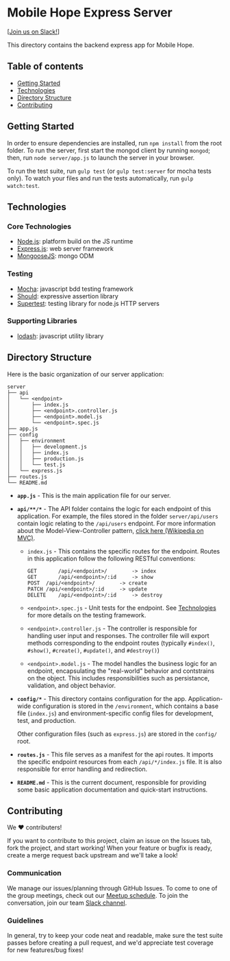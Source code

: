 Mobile Hope Express Server
==========================
[[Join us on Slack!](http://novamean-slack.herokuapp.com/)]

This directory contains the backend express app for Mobile Hope.

Table of contents
-----------------

  * [Getting Started](#getting-started)
  * [Technologies](#technologies)
  * [Directory Structure](#directory-structure)
  * [Contributing](#contributing)

Getting Started
---------------

In order to ensure dependencies are installed, run `npm install` from the root
folder. To run the server, first start the mongod client by running `mongod`;
then, run `node server/app.js` to launch the server in your browser.

To run the test suite, run `gulp test` (or `gulp test:server` for mocha tests
only). To watch your files and run the tests automatically, run `gulp watch:test`.

Technologies
------------

### Core Technologies

* [Node.js](http://nodejs.org): platform build on the JS runtime
* [Express.js](http://expressjs.com/): web server framework
* [MongooseJS](http://mongoosejs.com/): mongo ODM

### Testing

* [Mocha](https://mochajs.org/): javascript bdd testing framework
* [Should](https://shouldjs.github.io/): expressive assertion library
* [Supertest](https://github.com/visionmedia/supertest): testing library for node.js HTTP servers

### Supporting Libraries

* [lodash](https://lodash.com/): javascript utility library

Directory Structure
-------------------

Here is the basic organization of our server application:

```
server
├── api
│   └── <endpoint>
│       ├── index.js
│       ├── <endpoint>.controller.js
│       ├── <endpoint>.model.js
│       └── <endpoint>.spec.js
├── app.js
├── config
│   ├── environment
│   │   ├── development.js
│   │   ├── index.js
│   │   ├── production.js
│   │   └── test.js
│   └── express.js
├── routes.js
└── README.md
```

* **`app.js`** - This is the main application file for our server.

* **`api/**/*`** - The API folder contains the logic for each endpoint
  of this application. For example, the files stored in the folder
  `server/api/users` contain logic relating to the `/api/users` endpoint.
  For more information about the Model-View-Controller pattern,
  [click here (Wikipedia on MVC)](wiki-mvc).

  [wiki-mvc]: https://en.wikipedia.org/wiki/Model%E2%80%93view%E2%80%93controller

  * `index.js` - This contains the specific routes for the endpoint.
      Routes in this application follow the following RESTful conventions:

      ```
      GET		/api/<endpoint>/		-> index
      GET		/api/<endpoint>/:id		-> show
      POST	/api/<endpoint>/		-> create
      PATCH	/api/<endpoint>/:id		-> update
      DELETE	/api/<endpoint>/:id		-> destroy
      ```
  * `<endpoint>.spec.js` - Unit tests for the endpoint. See
      [Technologies](#technologies) for more details on the testing framework.

  * `<endpoint>.controller.js` - The controller is responsible for
      handling user input and responses. The controller file will export
      methods corresponding to the endpoint routes (typically `#index()`,
      `#show()`, `#create()`, `#update()`, and `#destroy()`)

  * `<endpoint>.model.js` - The model handles the business logic for an
      endpoint, encapsulating the "real-world" behavior and contstrains on
      the object. This includes responsibilities such as persistance,
      validation, and object behavior.

* **`config/*`** - This directory contains configuration for the app.
    Application-wide configuration is stored in the `/environment`, which
    contains a base file (`index.js`) and environment-specific config files
    for development, test, and production.

    Other configuration files (such as `express.js`) are stored in the
    `config/` root.

* **`routes.js`** - This file serves as a manifest for the api routes. It
    imports the specific endpoint resources from each `/api/*/index.js` file.
    It is also responsible for error handling and redirection.

* **`README.md`** - This is the current document, responsible for providing
    some basic application documentation and quick-start instructions.

Contributing
------------

We ♥ contributers!

If you want to contribute to this project, claim an issue
on the Issues tab, fork the project, and start working! When your feature
or bugfix is ready, create a merge request back upstream and we'll
take a look!

### Communication

We manage our issues/planning through GitHub Issues. To come to one of
the group meetings, check out our [Meetup schedule](novamean).
To join the conversation, join our team [Slack channel](novamean-slack).

[novamean]:       http://www.meetup.com/NOVA-MEAN/
[novamean-slack]: http://novamean-slack.herokuapp.com/

### Guidelines

In general, try to keep your code neat and readable, make sure the test suite
passes before creating a pull request, and we'd appreciate test coverage for
new features/bug fixes!
